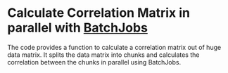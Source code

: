 Calculate Correlation Matrix in parallel with [BatchJobs](https://github.com/tudo-r/BatchJobs)
==============================================================================================

The code provides a function to calculate a correlation matrix out of huge data matrix.
It splits the data matrix into chunks and calculates the correlation between the chunks in parallel using BatchJobs.
